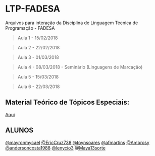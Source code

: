 
# LTP-FADESA
Arquivos para interação da Disciplina de Linguagem Técnica de Programação - FADESA

> Aula 1 - 15/02/2018

> Aula 2 - 22/02/2018

> Aula 3 - 01/03/2018

> Aula 4 - 08/03/2018 - Seminário (Linguagens de Marcação)

> Aula 5 - 15/03/2018

> Aula 6 - 22/03/2018

## Material Teórico de Tópicos Especiais:
[Aqui](https://github.com/jorgeclesio/LTP-FADESA/tree/master/Refer%C3%AAncia%20TEDS%20-%20T%C3%B3picos%20Especiais%20em%20Desenvolvimento%20de%20Sistemas) 


## ALUNOS

[@mayronmycael](https://github.com/mayronmycael/) 
[@EricCruz738](https://github.com/EricCruz738/) 
[@toynsoares](https://github.com/toynsoares/) 
[@afmartins](https://github.com/afmartins/)
[@Ambrosy](https://github.com/Ambrosy/)
[@andersoncosta1988](https://github.com/andersoncosta1988/)
[@lenycio3](https://github.com/lenycio3/)
[@Maya13sorte](https://github.com/Maya13sorte/)
